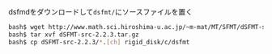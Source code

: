 dsfmdをダウンロードして`dsfmt/`にソースファイルを置く

```sh
bash$ wget http://www.math.sci.hiroshima-u.ac.jp/~m-mat/MT/SFMT/dSFMT-src-2.2.3.tar.gz
bash$ tar xvf dSFMT-src-2.2.3.tar.gz
bash$ cp dSFMT-src-2.2.3/*.[ch] rigid_disk/c/dsfmt
```
